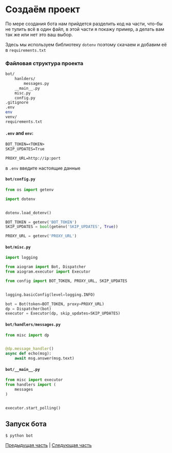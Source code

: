 # Создаём проект

По мере создания бота нам прийдется разделить код на части, что-бы не тулить всё в один файл, в этой части я покажу пример, а делать вам так же или нет это ваш выбор.

Здесь мы используем библиотеку `dotenv`
поэтому скачаем и добавим её в `requirements.txt`

### Файловая структура проекта
```bash
bot/
    hanlders/
        messages.py
    __main__.py
    misc.py
    config.py
.gitignore
.env
env
venv/
requirements.txt
```

#### `.env` and `env`:
```txt
BOT_TOKEN=<TOKEN>
SKIP_UPDATES=True

PROXY_URL=http://ip:port
```
в `.env` введите настоящие данные

#### `bot/config.py`
```py
from os import getenv

import dotenv


dotenv.load_dotenv()

BOT_TOKEN = getenv('BOT_TOKEN')
SKIP_UPDATES = bool(getenv('SKIP_UPDATES', True))

PROXY_URL = getenv('PROXY_URL')
```

#### `bot/misc.py`
```py
import logging

from aiogram import Bot, Dispatcher
from aiogram.executor import Executor

from config import BOT_TOKEN, PROXY_URL, SKIP_UPDATES


logging.basicConfig(level=logging.INFO)

bot = Bot(token=BOT_TOKEN, proxy=PROXY_URL)
dp = Dispatcher(bot)
executor = Executor(dp, skip_updates=SKIP_UPDATES)
```

#### `bot/handlers/messages.py`
```py
from misc import dp


@dp.message_handler()
async def echo(msg):
    await msg.answer(msg.text)
```


#### `bot/__main__.py`
```py
from misc import executor
from handlers import (
    messages
)


executor.start_polling()
```

## Запуск бота

    $ python bot



[Предыдущая часть](01_echo.md) | [Следующая часть](03_proxy.md)